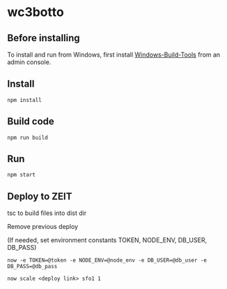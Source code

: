 # wc3botto

## Before installing

To install and run from Windows, first install [Windows-Build-Tools](https://github.com/felixrieseberg/windows-build-tools) from an admin console.

## Install

`npm install`

## Build code

`npm run build`

## Run

`npm start`

## Deploy to ZEIT

tsc  to build files into dist dir

Remove previous deploy

(If needed, set environment constants TOKEN, NODE_ENV, DB_USER, DB_PASS)

`now -e TOKEN=@token -e NODE_ENV=@node_env -e DB_USER=@db_user -e DB_PASS=@db_pass`

`now scale <deploy link> sfo1 1`

